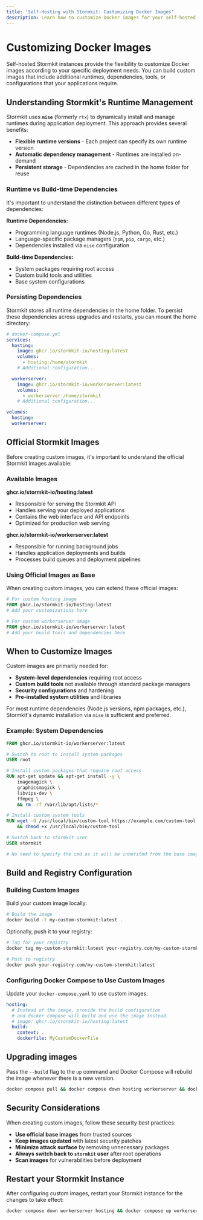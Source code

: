 ```yaml
---
title: 'Self-Hosting with Stormkit: Customizing Docker Images'
description: Learn how to customize Docker images for your self-hosted Stormkit instance. Build custom images with specific runtimes, dependencies, and configurations to meet your deployment requirements.
---
```


# Customizing Docker Images

<section id="custom-images">

Self-hosted Stormkit instances provide the flexibility to customize Docker images according to your specific deployment needs. You can build custom images that include additional runtimes, dependencies, tools, or configurations that your applications require.

## Understanding Stormkit's Runtime Management

Stormkit uses **`mise`** (formerly `rtx`) to dynamically install and manage runtimes during application deployment. This approach provides several benefits:

- **Flexible runtime versions** - Each project can specify its own runtime version
- **Automatic dependency management** - Runtimes are installed on-demand
- **Persistent storage** - Dependencies are cached in the home folder for reuse

### Runtime vs Build-time Dependencies

It's important to understand the distinction between different types of dependencies:

**Runtime Dependencies:**

- Programming language runtimes (Node.js, Python, Go, Rust, etc.)
- Language-specific package managers (`npm`, `pip`, `cargo`, etc.)
- Dependencies installed via `mise` configuration

**Build-time Dependencies:**

- System packages requiring root access
- Custom build tools and utilities
- Base system configurations

### Persisting Dependencies

Stormkit stores all runtime dependencies in the home folder. To persist these dependencies across upgrades and restarts, you can mount the home directory:

```yaml
# docker-compose.yml
services:
  hosting:
    image: ghcr.io/stormkit-io/hosting:latest
    volumes:
      - hosting:/home/stormkit
    # Additional configuration...

  workerserver:
    image: ghcr.io/stormkit-io/workerserver:latest
    volumes:
      - workerserver:/home/stormkit
    # Additional configuration...

volumes:
  hosting:
  workerserver:
```

## Official Stormkit Images

Before creating custom images, it's important to understand the official Stormkit images available:

### Available Images

**ghcr.io/stormkit-io/hosting:latest**

- Responsible for serving the Stormkit API
- Handles serving your deployed applications
- Contains the web interface and API endpoints
- Optimized for production web serving

**ghcr.io/stormkit-io/workerserver:latest**

- Responsible for running background jobs
- Handles application deployments and builds
- Processes build queues and deployment pipelines

### Using Official Images as Base

When creating custom images, you can extend these official images:

```dockerfile
# For custom hosting image
FROM ghcr.io/stormkit-io/hosting:latest
# Add your customizations here

# For custom workerserver image
FROM ghcr.io/stormkit-io/workerserver:latest
# Add your build tools and dependencies here
```

## When to Customize Images

Custom images are primarily needed for:

- **System-level dependencies** requiring root access
- **Custom build tools** not available through standard package managers
- **Security configurations** and hardening
- **Pre-installed system utilities** and libraries

For most runtime dependencies (Node.js versions, npm packages, etc.), Stormkit's dynamic installation via `mise` is sufficient and preferred.

### Example: System Dependencies

```dockerfile
FROM ghcr.io/stormkit-io/workerserver:latest

# Switch to root to install system packages
USER root

# Install system packages that require root access
RUN apt-get update && apt-get install -y \
    imagemagick \
    graphicsmagick \
    libvips-dev \
    ffmpeg \
    && rm -rf /var/lib/apt/lists/*

# Install custom system tools
RUN wget -O /usr/local/bin/custom-tool https://example.com/custom-tool \
    && chmod +x /usr/local/bin/custom-tool

# Switch back to stormkit user
USER stormkit

# No need to specify the cmd as it will be inherited from the base image
```

## Build and Registry Configuration

### Building Custom Images

Build your custom image locally:

```bash
# Build the image
docker build -t my-custom-stormkit:latest .
```

Optionally, push it to your registry:

```bash
# Tag for your registry
docker tag my-custom-stormkit:latest your-registry.com/my-custom-stormkit:latest

# Push to registry
docker push your-registry.com/my-custom-stormkit:latest
```

### Configuring Docker Compose to Use Custom Images

Update your `docker-compose.yaml` to use custom images.

```yaml
hosting:
  # Instead of the image, provide the build configuration
  # and docker compose will build and use the image instead.
  # image: ghcr.io/stormkit-io/hosting:latest
  build:
    context: .
    dockerfile: MyCustomDockerFile
```

## Upgrading images

Pass the `--build` flag to the `up` command and Docker Compose will rebuild the image whenever there is a new version.

```bash
docker compose pull && docker compose down hosting workerserver && docker compose up --build -d hosting workerserver
```

## Security Considerations

When creating custom images, follow these security best practices:

- **Use official base images** from trusted sources
- **Keep images updated** with latest security patches
- **Minimize attack surface** by removing unnecessary packages
- **Always switch back to `stormkit` user** after root operations
- **Scan images** for vulnerabilities before deployment

## Restart your Stormkit Instance

After configuring custom images, restart your Stormkit instance for the changes to take effect:

```bash
docker compose down workerserver hosting && docker compose up workerserver hosting -d
```

</section>
